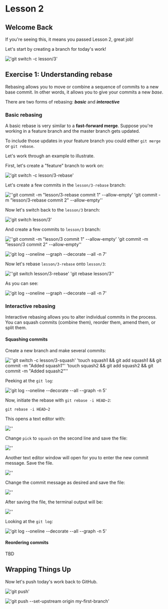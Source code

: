 # Lesson 2

## Welcome Back

If you're seeing this, it means you passed Lesson 2, great job!

Let's start by creating a branch for today's work!

<!--
```shellSession
$ git switch -c lesson/3
```
-->

!['git switch -c lesson/3'](/.images/shell/3-step-shell-0.svg)

## Exercise 1: Understanding rebase

Rebasing allows you to move or combine a sequence of commits to a new base commit.  In other words, it allows you to give your commits a new *base*.

There are two forms of rebasing: ***basic*** and ***interactive***

### Basic rebasing

A basic rebase is very similar to a **fast-forward merge**.  Suppose you're working in a feature branch and the master branch gets updated.

To include those updates in your feature branch you could either `git merge` or `git rebase`.

Let's work through an example to illustrate.

First, let's create a "feature" branch to work on:

<!--
```shellSession
$ git switch -c lesson/3-rebase
```
-->

!['git switch -c lesson/3-rebase'](/.images/shell/3-step-shell-1.svg)

Let's create a few commits in the `lesson/3-rebase` branch:

<!--
```shellSession
$ git commit -m "lesson/3-rebase commit 1" --allow-empty
$ git commit -m "lesson/3-rebase commit 2" --allow-empty
```
-->

![''git commit -m "lesson/3-rebase commit 1" --allow-empty' 'git commit -m "lesson/3-rebase commit 2" --allow-empty''](/.images/shell/3-step-shell-2.svg)

Now let's switch back to the `lesson/3` branch:

<!--
```shellSession
$ git switch lesson/3
```
-->

!['git switch lesson/3'](/.images/shell/3-step-shell-3.svg)

And create a few commits to `lesson/3` branch:

<!--
```shellSession
$ git commit -m "lesson/3 commit 1" --allow-empty
$ git commit -m "lesson/3 commit 2" --allow-empty
```
-->

![''git commit -m "lesson/3 commit 1" --allow-empty' 'git commit -m "lesson/3 commit 2" --allow-empty''](/.images/shell/3-step-shell-4.svg)

<!--
```shellSession
$ git log --oneline --graph --decorate --all -n 7
```
-->

!['git log --oneline --graph --decorate --all -n 7'](/.images/shell/3-step-shell-5.svg)

Now let's rebase `lesson/3-rebase` onto `lesson/3`:

<!--
```shellSession
$ git switch lesson/3-rebase
$ git rebase lesson/3
```
-->

![''git switch lesson/3-rebase' 'git rebase lesson/3''](/.images/shell/3-step-shell-6.svg)

As you can see:

<!--
```shellSession
$ git log --oneline --graph --decorate --all -n 7
```
-->

!['git log --oneline --graph --decorate --all -n 7'](/.images/shell/3-step-shell-7.svg)

### Interactive rebasing

Interactive rebasing allows you to alter individual commits in the process. You can squash commits (combine them), reorder them, amend them, or split them.

#### Squashing commits

Create a new branch and make several commits:

<!--
```shellSession
$ git switch -c lesson/3-squash
$ touch squash1 && git add squash1 && git commit -m "Added squash1"
$ touch squash2 && git add squash2 && git commit -m "Added squash2"
```
-->

![''git switch -c lesson/3-squash' 'touch squash1 && git add squash1 && git commit -m "Added squash1"' 'touch squash2 && git add squash2 && git commit -m "Added squash2"''](/.images/shell/3-step-shell-8.svg)

Peeking at the `git log`:

<!--
```shellSession
$ git log --oneline --decorate --all --graph -n 5
```
-->

!['git log --oneline --decorate --all --graph -n 5'](/.images/shell/3-step-shell-9.svg)

Now, initiate the rebase with `git rebase -i HEAD~2`:

```shell
git rebase -i HEAD~2
```

This opens a text editor with:

![''](/.images/3-step-shell-squash-editor-1.svg)

Change `pick` to `squash` on the second line and save the file:

![''](/.images/3-step-shell-squash-editor-2.svg)

Another text editor window will open for you to enter the new commit message. Save the file.

![''](/.images/3-step-shell-squash-editor-3.svg)

Change the commit message as desired and save the file:

![''](/.images/3-step-shell-squash-editor-4.svg)

After saving the file, the terminal output will be:

![''](/.images/3-step-shell-squash-editor-5.svg)

Looking at the `git log`:

!['git log --oneline --decorate --all --graph -n 5'](/.images/3-step-shell-squash-log-2.svg)

#### Reordering commits

TBD

## Wrapping Things Up

Now let's push today's work back to GitHub.

<!--
```shellSession
$ git push
```
-->

!['git push'](/.images/shell/3-step-shell-10.svg)

<!--
```shellSession
$ git push --set-upstream origin my-first-branch
```
-->

!['git push --set-upstream origin my-first-branch'](/.images/shell/3-step-shell-11.svg)

